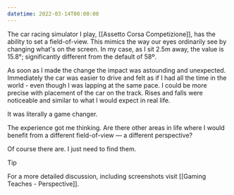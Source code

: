 ```yaml
---
datetime: 2022-03-14T00:00:00
---
```


The car racing simulator I play, [[Assetto Corsa Competizione]], has the ability to set a field-of-view. This mimics the way our eyes ordinarily see by changing what's on the screen. In my case, as I sit 2.5m away, the value is 15.8°; significantly different from the default of 58º.

As soon as I made the change the impact was astounding and unexpected. Immediately the car was easier to drive and felt as if I had all the time in the world - even though I was lapping at the same pace. I could be more precise with placement of the car on the track. Rises and falls were noticeable and similar to what I would expect in real life.

It was literally a game changer.

The experience got me thinking. Are there other areas in life where I would benefit from a different field-of-view — a different perspective?

Of course there are. I just need to find them.

> [!TIP]
> For a more detailed discussion, including screenshots visit [[Gaming Teaches - Perspective]].
